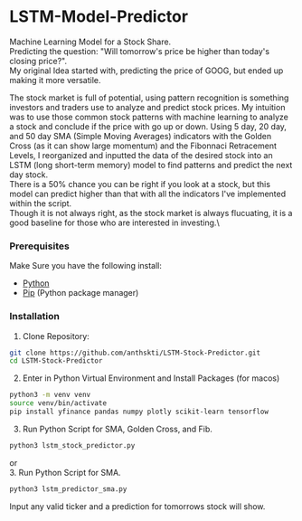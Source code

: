 # LSTM-Model-Predictor
Machine Learning Model for a Stock Share.\
Predicting the question: "Will tomorrow's price be higher than today's closing price?".\
My original Idea started with, predicting the price of GOOG, but ended up making it more versatile.

The stock market is full of potential, using pattern recognition is something investors and traders use to analyze and predict stock prices. My intuition was to use those common stock patterns with machine learning to analyze a stock and conclude if the price with go up or down.
Using 5 day, 20 day, and 50 day SMA (Simple Moving Averages) indicators with the Golden Cross (as it can show large momentum) and the Fibonnaci Retracement Levels, I reorganized and inputted the data of the desired stock into an LSTM (long short-term memory) model to find patterns and predict the next day stock.\
There is a 50% chance you can be right if you look at a stock, but this model can predict higher than that with all the indicators I've implemented within the script.\
Though it is not always right, as the stock market is always flucuating, it is a good baseline for those who are interested in investing.\

### Prerequisites
Make Sure you have the following install:
- [Python](https://www.python.org/)
- [Pip](https://pip.pypa.io/en/stable/) (Python package manager)

### Installation 
1. Clone Repository: 
``` bash
git clone https://github.com/anthskti/LSTM-Stock-Predictor.git
cd LSTM-Stock-Predictor
```

2. Enter in Python Virtual Environment and Install Packages (for macos)
``` bash 
python3 -m venv venv
source venv/bin/activate
pip install yfinance pandas numpy plotly scikit-learn tensorflow
```

3. Run Python Script for SMA, Golden Cross, and Fib. 
``` bash
python3 lstm_stock_predictor.py
```
or\
3. Run Python Script for SMA. 
``` bash
python3 lstm_predictor_sma.py
```

Input any valid ticker and a prediction for tomorrows stock will show.
